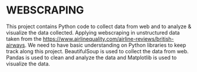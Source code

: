 

# WEBSCRAPING
This project contains Python code to collect data from web and to analyze & visualize the data collected.
Applying webscraping in unstructured data taken from the https://www.airlinequality.com/airline-reviews/british-airways. We need to have basic understanding on Python libraries to keep track along this project. 
BeautifulSoup is used to collect the data from web. Pandas is used to clean and analyze the data and Matplotlib is used to visualize the data.
